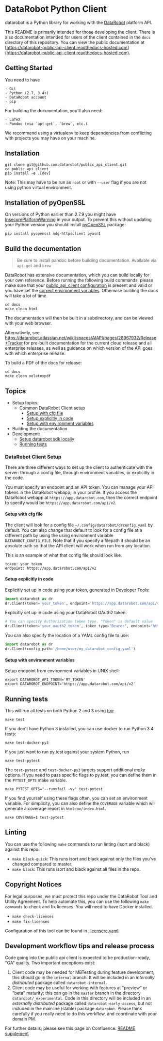 # DataRobot Python Client

datarobot is a Python library for working with the
[DataRobot](!http://datarobot.com) platform API.

This README is primarily intended for those developing the client. There is
also documentation intended for users of the client contained in the `docs`
directory of this repository. You can view the public documentation at
[https://datarobot-public-api-client.readthedocs-hosted.com](https://datarobot-public-api-client.readthedocs-hosted.com).


## Getting Started
You need to have

    - Git
    - Python (2.7, 3.4+)
    - DataRobot account
    - pip

For building the documentation, you'll also need:

    - LaTeX
    - Pandoc (via `apt-get`, `brew`, etc.)

We recommend using a virtualenv to keep dependencies from conflicting with
projects you may have on your machine.

## Installation
```console
git clone git@github.com:datarobot/public_api_client.git
cd public_api_client
pip install -e .[dev]
```
Note: This may have to be run as `root` or with `--user` flag if you are not
using python virtual environment.

## Installation of pyOpenSSL
On versions of Python earlier than 2.7.9 you might have 
[InsecurePlatformWarning](https://urllib3.readthedocs.org/en/latest/security.html#insecureplatformwarning)
in your output.
To prevent this without updating your Python version you should install 
[pyOpenSSL](https://urllib3.readthedocs.org/en/latest/security.html#pyopenssl) package:

```console
pip install pyopenssl ndg-httpsclient pyasn1
```

## Build the documentation
> Be sure to install pandoc before building documentation. Available via `apt-get` and `brew`

DataRobot has extensive documentation, which you can build locally for your
own reference. Before running the following build commands, please make sure that your 
[public_api_client configuration](https://datarobot-public-api-client.readthedocs-hosted.com/en/v2.22.1/setup/getting_started.html#use-a-configuration-file)
is present and valid or you have set the 
[correct environment variables](https://datarobot-public-api-client.readthedocs-hosted.com/en/v2.22.1/setup/getting_started.html#set-credentials-using-environment-variables). 
Otherwise building the docs will take a lot of time.

```console
cd docs
make clean html
```

The documentation will then be built in a subdirectory, and can be viewed with
your web browser.

Alternatively, see https://datarobot.atlassian.net/wiki/spaces/AIAPI/pages/28967932/Release+Tracker
for pre-built documentation for the current cloud release and all enterprise
releases, as well as guidance on which version of the API goes with which
enterprise release.

To build a PDF of the docs for release:

```console
cd docs
make clean xelatexpdf
```


## Topics
 * Setup topics:
    * [Common DataRobot Client setup](#datarobot-client-setup)
        * [Setup with cfg file](#setup-with-cfg-file)
        * [Setup explicitly in code](#setup-explicitly-in-code)
        * [Setup with environment variables](#setup-with-environment-variables)
 * Building the documentation
 * Development:
    * [Setup datarobot sdk locally](#setup-locally)
    * [Running tests](#running-tests)

### DataRobot Client Setup
There are three different ways to set up the client to authenticate with the
server: through a config file, through environment variables, or explicitly in
the code.

You must specify an endpoint and an API token.  You can manage your API tokens in the DataRobot
webapp, in your profile.  If you access the DataRobot webapp at `https://app.datarobot.com`, then
the correct endpoint to specify would be `https://app.datarobot.com/api/v2`.

#### Setup with cfg file
The client will look for a config file `~/.config/datarobot/drconfig.yaml` by default. You can also
change that default to look for a config file at a different
path by using the using environment variable `DATAROBOT_CONFIG_FILE`.  Note that if you specify a
filepath it should be an absolute path so that the API client will work when run from any location.

This is an example of what that config file should look like.
```file
token: your_token
endpoint: https://app.datarobot.com/api/v2
```

#### Setup explicitly in code

Explicitly set up in code using your token, generated in Developer Tools:
```python
import datarobot as dr
dr.Client(token='your_token', endpoint='https://app.datarobot.com/api/v2')
```

Explicitly set up in code using your DataRobot OAuth2 token:
```python
# You can specify Authorization token type. "Token" is default value
dr.Client(token='your_oauth2_token', token_type="Bearer", endpoint='https://app.datarobot.com/api/v2')
```

You can also specify the location of a YAML config file to use:
```python
import datarobot as dr
dr.Client(config_path='/home/user/my_datarobot_config.yaml')
```

#### Setup with environment variables
Setup endpoint from environment variables in UNIX shell:
```shell
export DATAROBOT_API_TOKEN='MY_TOKEN'
export DATAROBOT_ENDPOINT='https://app.datarobot.com/api/v2'
```

## Running tests
This will run all tests on both Python 2 and 3 using [tox](https://testrun.org/tox/):
```console
make test
```
If you don't have Python 3 installed, you can use docker to run Python 3.4 tests:
```console
make test-docker-py3
```
If you just want to run py.test against your system Python, run
```console
make test-pytest
```

The `test-pytest` and `test-docker-py3` targets support additional _make_ options. If you
need to pass specific flags to py.test, you can define them in the `PYTEST_OPTS` make
variable.
```console
make PYTEST_OPTS="--runxfail -vv" test-pytest
```
If you find yourself using these flags often, you can set an environment variable. For
simplicity, you can also define the `COVERAGE` variable which will generate a coverage 
report in `htmlcov/index.html`.
```console
make COVERAGE=1 test-pytest
```

## Linting
You can use the following ``make`` commands to run linting (isort and black) against this repo:

- ``make black-quick``: This runs isort and black against only the files you've changed compared to master.
- ``make black``: This runs isort and black against all files in the repo.

## Copyright Notices
For legal purposes, we must protect this repo under the DataRobot Tool and Utility Agreement. To help automate this, you can use the following ``make commands`` to check and fix licenses. You will need to have Docker installed.

- ``make check-licenses``
- ``make fix-licenses``

Configuration of this tool can be found in [.licenserc.yaml](.licenserc.yaml).

## Development workflow tips and release process
Code going into the public api client is expected to be production-ready, "GA" quality. Two important
exceptions exist:
1. Client code may be needed for MBTesting during feature development; this should go in the `internal`
   branch. It will be included in an _internally distributed_ package called `datarobot-internal`.
2. Client code may be useful for working with features at "preview" or "beta" maturity; this can go in
   the `master` branch in the directory `datarobot/_experimental`. Code in this directory will be included in an _externally distributed_
   package called `datarobot-early-access`, but not included in the mainline (stable) package `datarobot`.
   Please think carefully if you really need to do this workflow, and coordinate with your domain PM.

For further details, please see this page on Confluence:
 [README supplement](https://datarobot.atlassian.net/wiki/spaces/CA/pages/2953740620/README+supplement+for+public+api+client+repo)
